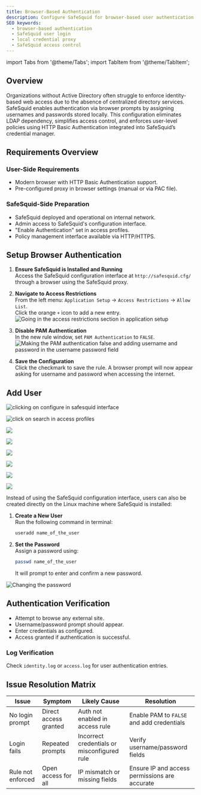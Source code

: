 ```yaml
---
title: Browser-Based Authentication
description: Configure SafeSquid for browser-based user authentication without Active Directory using local credential storage.
SEO keywords:
  - browser-based authentication
  - SafeSquid user login
  - local credential proxy
  - SafeSquid access control
---
```



import Tabs from '@theme/Tabs';
import TabItem from '@theme/TabItem';

## Overview

Organizations without Active Directory often struggle to enforce identity-based web access due to the absence of centralized directory services. SafeSquid enables authentication via browser prompts by assigning usernames and passwords stored locally. This configuration eliminates LDAP dependency, simplifies access control, and enforces user-level policies using HTTP Basic Authentication integrated into SafeSquid’s credential manager.


## Requirements Overview

### User-Side Requirements
- Modern browser with HTTP Basic Authentication support.
- Pre-configured proxy in browser settings (manual or via PAC file).

### SafeSquid-Side Preparation
- SafeSquid deployed and operational on internal network.
- Admin access to SafeSquid's configuration interface.
- "Enable Authentication" set in access profiles.
- Policy management interface available via HTTP/HTTPS.


## Setup Browser Authentication

1. **Ensure SafeSquid is Installed and Running**  
   Access the SafeSquid configuration interface at `http://safesquid.cfg/` through a browser using the SafeSquid proxy.

2. **Navigate to Access Restrictions**  
   From the left menu: `Application Setup` → `Access Restrictions` → `Allow List`.  
   Click the orange `+` icon to add a new entry.  
  ![Going in the access restrictions section in application setup](/img/How_To/Setup_Authentication/image2.webp)

3. **Disable PAM Authentication**  
   In the new rule window, set `PAM Authentication` to `FALSE`.  
   ![Making the PAM authentication false and adding username and password in the username password field](/img/How_To/Setup_Authentication/image3.webp)

4. **Save the Configuration**  
   Click the checkmark to save the rule. A browser prompt will now appear asking for username and password when accessing the internet.

## Add User

<Tabs>
<TabItem value="From SafeSquid Interface" label="From SafeSquid Interface" default>

![clicking on configure in safesquid interface](/img/How_To/Adding_users_using_SafeSquid_interface_for_authentication/image1.webp)

![click on search in access profiles](/img/How_To/Adding_users_using_SafeSquid_interface_for_authentication/image2.webp)

![](/img/How_To/Adding_users_using_SafeSquid_interface_for_authentication/image4.webp)

![](/img/How_To/Adding_users_using_SafeSquid_interface_for_authentication/image6.webp)

![](/img/How_To/Adding_users_using_SafeSquid_interface_for_authentication/image8.webp)

![](/img/How_To/Adding_users_using_SafeSquid_interface_for_authentication/image10.webp)

![](/img/How_To/Adding_users_using_SafeSquid_interface_for_authentication/image12.webp)

![](/img/How_To/Adding_users_using_SafeSquid_interface_for_authentication/image14.webp)

</TabItem>
<TabItem value="From Linux Terminal" label="From Linux Terminal" default>

Instead of using the SafeSquid configuration interface, users can also be created directly on the Linux machine where SafeSquid is installed:

1. **Create a New User**  
   Run the following command in terminal:  
   ```bash
   useradd name_of_the_user
   ```
2. **Set the Password**  
   Assign a password using:
   
   ```bash
   passwd name_of_the_user
   ```
   
   It will prompt to enter and confirm a new password.

![Changing the password ](/img/How_To/Setup_Authentication/image4.webp)
</TabItem>
</Tabs>

## Authentication Verification
- Attempt to browse any external site.
- Username/password prompt should appear.
- Enter credentials as configured.
- Access granted if authentication is successful.

### Log Verification
Check `identity.log` or `access.log` for user authentication entries.

## Issue Resolution Matrix
| Issue | Symptom | Likely Cause | Resolution |
|-------|---------|---------------|------------|
| No login prompt | Direct access granted | Auth not enabled in access rule | Enable PAM to `FALSE` and add credentials |
| Login fails | Repeated prompts | Incorrect credentials or misconfigured rule | Verify username/password fields |
| Rule not enforced | Open access for all | IP mismatch or missing fields | Ensure IP and access permissions are accurate |